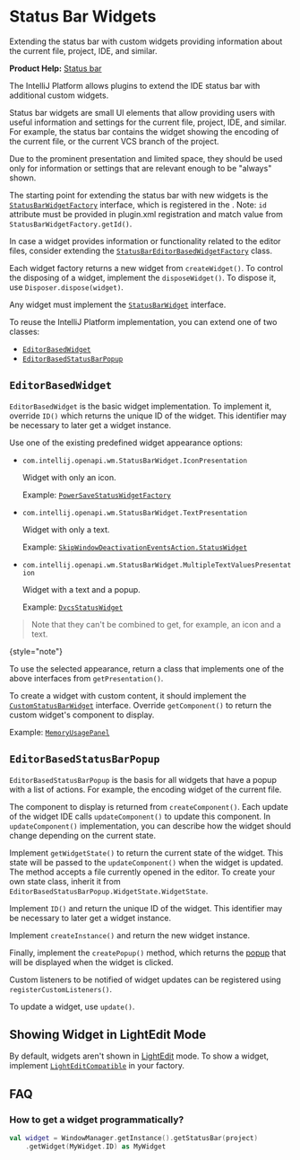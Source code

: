 <!-- Copyright 2000-2025 JetBrains s.r.o. and contributors. Use of this source code is governed by the Apache 2.0 license. -->

# Status Bar Widgets

<link-summary>Extending the status bar with custom widgets providing information about the current file, project, IDE, and similar.</link-summary>

<tldr>

**Product Help:** [Status bar](https://www.jetbrains.com/help/idea/guided-tour-around-the-user-interface.html#status-bar)

</tldr>

The IntelliJ Platform allows plugins to extend the IDE status bar with additional custom widgets.

Status bar widgets are small UI elements that allow providing users with useful information and settings for the current file, project, IDE, and similar.
For example, the status bar contains the widget showing the encoding of the current file, or the current VCS branch of the project.

Due to the prominent presentation and limited space, they should be used only for information or settings that are relevant enough to be "always" shown.

The starting point for extending the status bar with new widgets is the
[`StatusBarWidgetFactory`](%gh-ic%/platform/platform-api/src/com/intellij/openapi/wm/StatusBarWidgetFactory.java)
interface, which is registered in the <include from="snippets.topic" element-id="ep"><var name="ep" value="com.intellij.statusBarWidgetFactory"/></include>.
Note: `id` attribute must be provided in <path>plugin.xml</path> registration and match value from `StatusBarWidgetFactory.getId()`.

In case a widget provides information or functionality related to the editor files, consider extending the
[`StatusBarEditorBasedWidgetFactory`](%gh-ic%/platform/platform-impl/src/com/intellij/openapi/wm/impl/status/widget/StatusBarEditorBasedWidgetFactory.kt)
class.

Each widget factory returns a new widget from `createWidget()`.
To control the disposing of a widget, implement the `disposeWidget()`.
To dispose it, use `Disposer.dispose(widget)`.

Any widget must implement the
[`StatusBarWidget`](%gh-ic%/platform/ide-core/src/com/intellij/openapi/wm/StatusBarWidget.kt)
interface.

To reuse the IntelliJ Platform implementation, you can extend one of two classes:

- [`EditorBasedWidget`](%gh-ic%/platform/platform-impl/src/com/intellij/openapi/wm/impl/status/EditorBasedWidget.kt)
- [`EditorBasedStatusBarPopup`](%gh-ic%/platform/platform-impl/src/com/intellij/openapi/wm/impl/status/EditorBasedStatusBarPopup.kt)

## `EditorBasedWidget`

`EditorBasedWidget` is the basic widget implementation.
To implement it, override `ID()` which returns the unique ID of the widget.
This identifier may be necessary to later get a widget instance.

Use one of the existing predefined widget appearance options:

- `com.intellij.openapi.wm.StatusBarWidget.IconPresentation`

  Widget with only an icon.

  Example:
  [`PowerSaveStatusWidgetFactory`](%gh-ic%/platform/platform-impl/src/com/intellij/openapi/wm/impl/status/PowerSaveStatusWidgetFactory.java)

- `com.intellij.openapi.wm.StatusBarWidget.TextPresentation`

  Widget with only a text.

  Example:
  [`SkipWindowDeactivationEventsAction.StatusWidget`](%gh-ic%/platform/platform-impl/internal/src/com/intellij/internal/SkipWindowDeactivationEventsAction.kt)

- `com.intellij.openapi.wm.StatusBarWidget.MultipleTextValuesPresentation`

  Widget with a text and a popup.

  Example:
  [`DvcsStatusWidget`](%gh-ic%/platform/dvcs-impl/src/com/intellij/dvcs/ui/DvcsStatusWidget.java)

> Note that they can't be combined to get, for example, an icon and a text.
>
{style="note"}

To use the selected appearance, return a class that implements one of the above interfaces from `getPresentation()`.

To create a widget with custom content, it should implement the
[`CustomStatusBarWidget`](%gh-ic%/platform/platform-api/src/com/intellij/openapi/wm/CustomStatusBarWidget.java)
interface.
Override `getComponent()` to return the custom widget's component to display.

Example:
[`MemoryUsagePanel`](%gh-ic%/platform/platform-impl/src/com/intellij/openapi/wm/impl/status/MemoryUsagePanel.java)

## `EditorBasedStatusBarPopup`

`EditorBasedStatusBarPopup` is the basis for all widgets that have a popup with a list of actions.
For example, the encoding widget of the current file.

The component to display is returned from `createComponent()`.
Each update of the widget IDE calls `updateComponent()` to update this component.
In `updateComponent()` implementation, you can describe how the widget should change depending on the current state.

Implement `getWidgetState()` to return the current state of the widget.
This state will be passed to the `updateComponent()` when the widget is updated.
The method accepts a file currently opened in the editor.
To create your own state class, inherit it from `EditorBasedStatusBarPopup.WidgetState.WidgetState`.

Implement `ID()` and return the unique ID of the widget.
This identifier may be necessary to later get a widget instance.

Implement `createInstance()` and return the new widget instance.

Finally, implement the `createPopup()` method, which returns the [popup](popups.md) that will be displayed when the widget is clicked.

Custom listeners to be notified of widget updates can be registered using `registerCustomListeners()`.

To update a widget, use `update()`.

## Showing Widget in LightEdit Mode

By default, widgets aren't shown in [LightEdit](https://www.jetbrains.com/help/idea/lightedit-mode.html) mode.
To show a widget, implement
[`LightEditCompatible`](%gh-ic%/platform/core-api/src/com/intellij/ide/lightEdit/LightEditCompatible.java)
in your factory.

## FAQ

### How to get a widget programmatically?

```kotlin
val widget = WindowManager.getInstance().getStatusBar(project)
    .getWidget(MyWidget.ID) as MyWidget

```
